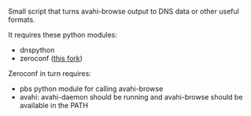 Small script that turns avahi-browse output to DNS data or other useful formats.

It requires these python modules:
* dnspython
* zeroconf ([this fork](zmousm/zeroconf))

Zeroconf in turn requires:
* pbs python module for calling avahi-browse
* avahi: avahi-daemon should be running and avahi-browse should be available in the PATH
